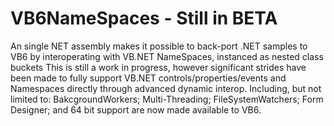 # VB6NameSpaces - Still in BETA
An single NET assembly makes it possible to back-port .NET samples to VB6 by interoperating with VB.NET NameSpaces, instanced as nested class buckets
This is still a work in progress, however significant strides have been made to fully support VB.NET controls/properties/events and Namespaces directly through advanced dynamic interop. Including, but not limited to: BakcgroundWorkers; Multi-Threading; FileSystemWatchers; Form Designer; and 64 bit support are now made available to VB6.

